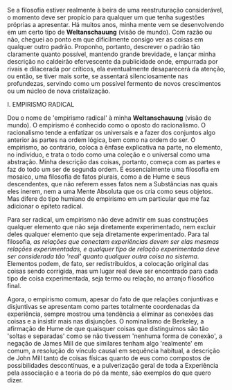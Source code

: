 Se a filosofia estiver realmente à beira de uma reestruturação considerável, o momento deve ser propício para qualquer um que tenha sugestões próprias a apresentar. Há muitos anos, minha mente vem se desenvolvendo em um certo tipo de **Weltanschauung** (visão de mundo). Com razão ou não, cheguei ao ponto em que dificilmente consigo ver as coisas em qualquer outro padrão. Proponho, portanto, descrever o padrão tão claramente quanto possível, mantendo grande brevidade, e lançar minha descrição no caldeirão efervescente da publicidade onde, empurrada por rivais e dilacerada por críticos, ela eventualmente desaparecerá da atenção, ou então, se tiver mais sorte, se assentará silenciosamente nas profundezas, servindo como um possível fermento de novos crescimentos ou um núcleo de nova cristalização.

I. EMPIRISMO RADICAL

Dou o nome de 'empirismo radical' à minha **Weltanschauung** (visão de mundo). O empirismo é conhecido como o oposto do racionalismo. O racionalismo tende a enfatizar os universais e a fazer dos conjuntos algo anterior às partes na ordem lógica, bem como na ordem do ser. O empirismo, ao contrário, coloca a ênfase explicativa na parte, no elemento, no indivíduo, e trata o todo como uma coleção e o universal como uma abstração. Minha descrição das coisas, portanto, começa com as partes e faz do todo um ser de segunda ordem. É essencialmente uma filosofia em mosaico, uma filosofia de fatos plurais, como a de Hume e seus descendentes, que não referem esses fatos nem a Substâncias nas quais eles inerem, nem a uma Mente Absoluta que os cria como seus objetos. Mas difere do tipo humiano de empirismo em um particular que me faz adicionar o epíteto radical.

Para ser radical, um empirismo não deve admitir em suas construções qualquer elemento que não seja diretamente experimentado, nem excluir deles qualquer elemento que seja diretamente experimentado. Para tal filosofia, _as relações que conectam experiências devem ser elas mesmas relações experimentadas, e qualquer tipo de relação experimentada deve ser considerada tão 'real' quanto qualquer outra coisa no sistema_. Elementos podem, de fato, ser redistribuídos, a colocação original das coisas sendo corrigida, mas um lugar real deve ser encontrado para cada tipo de coisa experimentada, seja termo ou relação, no arranjo filosófico final.

Agora, o empirismo comum, apesar do fato de que relações conjuntivas e disjuntivas se apresentam como partes totalmente coordenadas da experiência, sempre mostrou uma tendência a eliminar as conexões das coisas e a insistir mais nas disjunções. O nominalismo de Berkeley, a afirmação de Hume de que quaisquer coisas que distinguimos são tão 'soltas e separadas' como se não tivessem 'nenhuma forma de conexão', a negação de James Mill de que similares tenham algo 'realmente' em comum, a resolução do vínculo causal em sequência habitual, a descrição de John Mill tanto de coisas físicas quanto de eus como compostos de possibilidades descontínuas, e a pulverização geral de toda a Experiência pela associação e a teoria do pó da mente, são exemplos do que quero dizer.